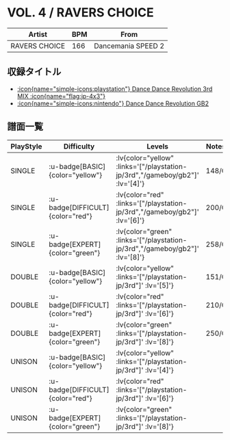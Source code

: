 # VOL. 4 / RAVERS CHOICE

|Artist|BPM|From|
|------|---|----|
|RAVERS CHOICE|166|Dancemania SPEED 2|

## 収録タイトル

- [ :icon{name="simple-icons:playstation"} Dance Dance Revolution 3rd MIX :icon{name="flag:jp-4x3"} ](/playstation-jp/3rd)
- [ :icon{name="simple-icons:nintendo"} Dance Dance Revolution GB2](/gameboy/gb2)

## 譜面一覧

|PlayStyle|Difficulty|Levels|Notes|Movie|
|---------|----------|------|-----|-----|
|SINGLE| :u-badge[BASIC]{color="yellow"} | :lv{color="yellow" :links='["/playstation-jp/3rd","/gameboy/gb2"]' :lv='[4]'} |148/0||
|SINGLE| :u-badge[DIFFICULT]{color="red"} | :lv{color="red" :links='["/playstation-jp/3rd","/gameboy/gb2"]' :lv='[6]'} |200/0||
|SINGLE| :u-badge[EXPERT]{color="green"} | :lv{color="green" :links='["/playstation-jp/3rd","/gameboy/gb2"]' :lv='[8]'} |258/0||
|DOUBLE| :u-badge[BASIC]{color="yellow"} | :lv{color="yellow" :links='["/playstation-jp/3rd"]' :lv='[5]'} |151/0||
|DOUBLE| :u-badge[DIFFICULT]{color="red"} | :lv{color="red" :links='["/playstation-jp/3rd"]' :lv='[6]'} |210/0||
|DOUBLE| :u-badge[EXPERT]{color="green"} | :lv{color="green" :links='["/playstation-jp/3rd"]' :lv='[8]'} |250/0||
|UNISON| :u-badge[BASIC]{color="yellow"} | :lv{color="yellow" :links='["/playstation-jp/3rd"]' :lv='[4]'} |||
|UNISON| :u-badge[DIFFICULT]{color="red"} | :lv{color="red" :links='["/playstation-jp/3rd"]' :lv='[6]'} |||
|UNISON| :u-badge[EXPERT]{color="green"} | :lv{color="green" :links='["/playstation-jp/3rd"]' :lv='[8]'} |||
